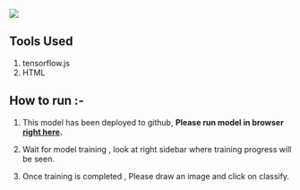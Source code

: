![](https://www.researchgate.net/profile/Neera_Saxena/publication/259044987/figure/fig4/AS:668763829571597@1536457130726/Each-block-is-a-16-16-representation-of-a-handwritten-digit.png)

## Tools Used

1. tensorflow.js
2. HTML

## How to run :-

1. This model has been deployed to github, **Please run model in browser [right here](https://ravichaubey.github.io/HandWritten-Digit-Classifier-Deployment/).**

2. Wait for model training , look at right sidebar where training progress will be seen.

3. Once training is completed , Please draw an image and click on classify.

